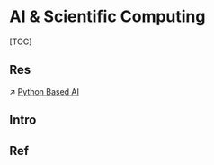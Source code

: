 # AI & Scientific Computing

[TOC]



## Res
↗ [Python Based AI](../../../../../../Artificial%20Intelligence/🛫%20Frameworks%20&%20Implementations%20&%20SDKs/ML%20Frameworks/⭐️%20Python%20Based%20AI/Python%20Based%20AI.md)



## Intro


## Ref

